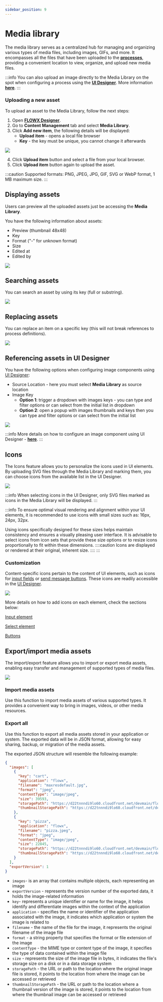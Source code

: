 ```yaml
---
sidebar_position: 9
---
```


# Media library

The media library serves as a centralized hub for managing and organizing various types of media files, including images, GIFs, and more. It encompasses all the files that have been uploaded to the [**processes**](../../../../terms/flowx-process-definition), providing a convenient location to view, organize, and upload new media files.

<!--
![](../../../../../release-notes/img/media_library.gif)
-->

:::info
You can also upload an image directly to the Media Library on the spot when configuring a process using the [**UI Designer**](../../../../building-blocks/ui-designer). More information [**here**](../../../../building-blocks/ui-designer/ui-component-types/image#media-library).
:::

### Uploading a new asset

To upload an asset to the Media Library, follow the next steps:

1. Open [**FLOWX Designer**](../../../../terms/flowx-ai-designer).
2. Go to **Content Management** tab and select **Media Library**.
3. Click **Add new item**, the following details will be displayed:
    * **Upload item** - opens a local file browser
    * **Key** - the key must be unique, you cannot change it afterwards

![](../../../../building-blocks/ui-designer/img/media_library_add_new.png)

4. Click **Upload item** button and select a file from your local browser.
5. Click **Upload item** button again to upload the asset.

:::caution
Supported formats: PNG, JPEG, JPG, GIF, SVG or WebP format, 1 MB maximum size.
:::

## Displaying assets

Users can preview all the uploaded assets just be accessing the **Media Library**.

You have the following information about assets:

* Preview (thumbnail 48x48)
* Key
* Format ("-" for unknown format)
* Size
* Edited at 
* Edited by

![](../../../img/media_library_preview.png)

## Searching assets

You can search an asset by using its key (full or substring).

![](../../../img/search_asset.png)

## Replacing assets

You can replace an item on a specific key (this will not break references to process definitions).

![](../../../img/replace_asset.gif)

## Referencing assets in UI Designer

You have the following options when configuring image components using [UI Designer](../../../../building-blocks/ui-designer):

* Source Location - here you must select **Media Library** as source location 
* Image Key  
    * **Option 1**: trigger a dropdown with images keys - you can type and filter options or can select from the initial list in dropdown 
    * **Option 2**: open a popup with images thumbnails and keys then you can type and filter options or can select from the initial list

![](../../../img/media_library_options.png)

:::info
More details on how to configure an image component using UI Designer - [**here**](../../../../building-blocks/ui-designer/ui-component-types/image).
:::

## Icons

The Icons feature allows you to personalize the icons used in UI elements. By uploading SVG files through the Media Library and marking them, you can choose icons from the available list in the UI Designer.

![](../../../img/icons.png)

:::info
When selecting icons in the UI Designer, only SVG files marked as icons in the Media Library will be displayed.
:::

:::info
To ensure optimal visual rendering and alignment within your UI elements, it is recommended to use icons with small sizes such as: 16px, 24px, 32px.

Using icons specifically designed for these sizes helps maintain consistency and ensures a visually pleasing user interface. It is advisable to select icons from icon sets that provide these size options or to resize icons proportionally to fit within these dimensions.
::::caution
Icons are displayed or rendered at their original, inherent size.
::::
:::

### Customization

Content-specific icons pertain to the content of UI elements, such as icons for [input fields](../../../../building-blocks/ui-designer/ui-component-types/form-elements/input-form-field.md) or [send message buttons](../../../../building-blocks/ui-designer/ui-component-types/buttons.md). These icons are readily accessible in the [UI Designer](../../../../building-blocks/ui-designer/ui-designer.md).

![](../../../img/icon_add_ui.gif)

More details on how to add icons on each element, check the sections below:

[Input element](../../../../building-blocks/ui-designer/ui-component-types/form-elements/input-form-field.md#icons)

[Select element](../../../../building-blocks/ui-designer/ui-component-types/form-elements/select-form-field.md#icons)

[Buttons](../../../../building-blocks/ui-designer/ui-component-types/buttons.md#icons)


## Export/import media assets

The import/export feature allows you to import or export media assets, enabling easy transfer and management of supported types of media files.

![](../../../img/media_library_export.png)

### Import media assets

Use this function to import media assets of various supported types. It provides a convenient way to bring in images, videos, or other media resources.

### Export all

Use this function to export all media assets stored in your application or system. The exported data will be in JSON format, allowing for easy sharing, backup, or migration of the media assets.

The exported JSON structure will resemble the following example:

```json
{
  "images": [
    {
      "key": "cart",
      "application": "flowx",
      "filename": "maxresdefault.jpg",
      "format": "jpeg",
      "contentType": "image/jpeg",
      "size": 39593,
      "storagePath": "https://d22tnnndi9lo60.cloudfront.net/devmain/flowx/cart/1681982352417_maxresdefault.jpg",
      "thumbnailStoragePath": "https://d22tnnndi9lo60.cloudfront.net/devmain/flowx/cart/1681982352417_thumbnail_maxresdefault.jpg"
    },
    {
      "key": "pizza",
      "application": "flowx",
      "filename": "pizza.jpeg",
      "format": "jpeg",
      "contentType": "image/jpeg",
      "size": 22845,
      "storagePath": "https://d22tnnndi9lo60.cloudfront.net/devmain/flowx/pizza/1681982352165_pizza.jpeg",
      "thumbnailStoragePath": "https://d22tnnndi9lo60.cloudfront.net/devmain/flowx/pizza/1681982352165_thumbnail_pizza.jpeg"
    }
  ],
  "exportVersion": 1
}
```

* `images`- is an array that contains multiple objects, each representing an image
* `exportVersion` - represents the version number of the exported data, it holds the image-related information
* `key`- represents a unique identifier or name for the image, it helps identify and differentiate images within the context of the application
* `application` - specifies the name or identifier of the application associated with the image, it indicates which application or system the image is related to
* `filename` - the name of the file for the image, it represents the original filename of the image file
* `format` - a string property that specifies the format or file extension of the image
* `contentType` - the MIME type or content type of the image, it specifies the type of data contained within the image file
* `size` - represents the size of the image file in bytes, it indicates the file's storage size on a disk or in a data storage system
* `storagePath` - the URL or path to the location where the original image file is stored, it points to the location from where the image can be accessed or retrieved
* `thumbnailStoragePath` - the URL or path to the location where a thumbnail version of the image is stored, it points to the location from where the thumbnail image can be accessed or retrieved
